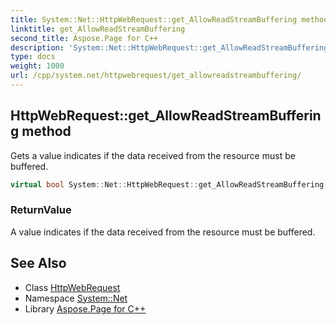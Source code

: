 ```yaml
---
title: System::Net::HttpWebRequest::get_AllowReadStreamBuffering method
linktitle: get_AllowReadStreamBuffering
second_title: Aspose.Page for C++
description: 'System::Net::HttpWebRequest::get_AllowReadStreamBuffering method. Gets a value indicates if the data received from the resource must be buffered in C++.'
type: docs
weight: 1000
url: /cpp/system.net/httpwebrequest/get_allowreadstreambuffering/
---
```

## HttpWebRequest::get_AllowReadStreamBuffering method


Gets a value indicates if the data received from the resource must be buffered.

```cpp
virtual bool System::Net::HttpWebRequest::get_AllowReadStreamBuffering()
```


### ReturnValue

A value indicates if the data received from the resource must be buffered.

## See Also

* Class [HttpWebRequest](../)
* Namespace [System::Net](../../)
* Library [Aspose.Page for C++](../../../)
